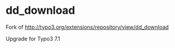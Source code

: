 dd_download
===========

Fork of http://typo3.org/extensions/repository/view/dd_download

Upgrade for Typo3 7.1
